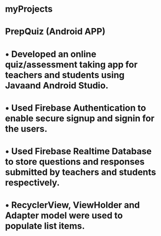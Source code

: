 # myProjects
# PrepQuiz (Android APP)
# • Developed an online quiz/assessment taking app for teachers and students using Javaand Android Studio.
# • Used Firebase Authentication to enable secure signup and signin for the users.
# • Used Firebase Realtime Database to store questions and responses submitted by teachers and students respectively.
# • RecyclerView, ViewHolder and Adapter model were used to populate list items.
